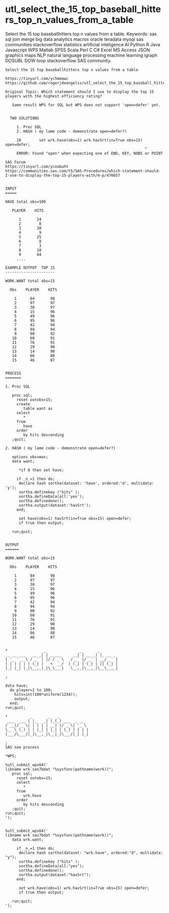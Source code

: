 # utl_select_the_15_top_baseball_hitters_top_n_values_from_a_table
Select the 15 top baseballhitters top n values from a table.  Keywords: sas sql join merge big data analytics macros oracle teradata mysql sas communities stackoverflow statistics artificial inteligence AI Python R Java Javascript WPS Matlab SPSS Scala Perl C C# Excel MS Access JSON graphics maps NLP natural language processing machine learning igraph DOSUBL DOW loop stackoverflow SAS community.


    Select the 15 top baseballhitters top n values from a table

    https://tinyurl.com/yc5mmawc
    https://github.com/rogerjdeangelis/utl_select_the_15_top_baseball_hitters_top_n_values_from_a_table

    Original Topic: Which statement should I use to display the top 15 players with the highest efficiency rating?

       Same result WPS for SQL but WPS does not support 'open=defer' yet.


      TWO SOLUTIONS

         1. Proc SQL
         2. HASH ( my lame code - demonstrate open=defer?)

         10        set wrk.have(obs=1) wrk.havSrt(in=True obs=15) open=defer;
                                                                  ^
         ERROR: Found "open" when expecting one of END, KEY, NOBS or POINT

    SAS Forum
    https://tinyurl.com/ycoobuht
    https://communities.sas.com/t5/SAS-Procedures/which-statement-should-I-use-to-display-the-top-15-players-with/m-p/476657


    INPUT
    =====

    HAVE total obs=100

       PLAYER    HITS

          1       24
          2        8
          3       38
          4        9
          5       25
          6        8
          7        3
          8       10
          9       44
         ....

    EXAMPLE OUTPUT  TOP 15
    ----------------------

    WORK.WANT total obs=15

      Obs    PLAYER    HITS

        1      84       98
        2      97       97
        3      38       97
        4      15       96
        5      49       96
        6      95       96
        7      42       94
        8      94       94
        9      90       92
       10      60       91
       11      76       91
       12      29       90
       13      14       90
       14      86       88
       15      46       87


    PROCESS
    =======

    1. Proc SQL

       proc sql;
         reset outobs=15;
         create
            table want as
         select
            *
         from
            have
         order
            by hits descending
       ;quit;

    2. HASH ( my lame code - demonstrate open=defer?)

       options obs=max;
       data want;

          *if 0 then set have;

         if _n_=1 then do;
          declare hash sortha(dataset: 'have', ordered:'d', multidata: 'y');
          sortha.definekey ("hits" );
          sortha.defineData(all:'yes');
          sortha.definedone();
          sortha.output(dataset:'havSrt');
         end;

          set have(obs=1) havSrt(in=True obs=15) open=defer;
          if true then output;

       run;quit;


    OUTPUT
    ======

    WORK.WANT total obs=15

      Obs    PLAYER    HITS

        1      84       98
        2      97       97
        3      38       97
        4      15       96
        5      49       96
        6      95       96
        7      42       94
        8      94       94
        9      90       92
       10      60       91
       11      76       91
       12      29       90
       13      14       90
       14      86       88
       15      46       87


    *                _               _       _
     _ __ ___   __ _| | _____     __| | __ _| |_ __ _
    | '_ ` _ \ / _` | |/ / _ \   / _` |/ _` | __/ _` |
    | | | | | | (_| |   <  __/  | (_| | (_| | || (_| |
    |_| |_| |_|\__,_|_|\_\___|   \__,_|\__,_|\__\__,_|

    ;

    data have;
      do player=1 to 100;
        hits=int(100*uniform(1234));
        output;
      end;
    run;quit;

    *          _       _   _
     ___  ___ | |_   _| |_(_) ___  _ __
    / __|/ _ \| | | | | __| |/ _ \| '_ \
    \__ \ (_) | | |_| | |_| | (_) | | | |
    |___/\___/|_|\__,_|\__|_|\___/|_| |_|

    ;
    SAS see process

    *WPS;

    %utl_submit_wps64('
    libname wrk sas7bdat "%sysfunc(pathname(work))";
       proc sql;
         reset outobs=15;
         select
            *
         from
            wrk.have
         order
            by hits descending
       ;quit;
    run;quit;
    ');


    %utl_submit_wps64('
    libname wrk sas7bdat "%sysfunc(pathname(work))";
       data wrk.want;

         if _n_=1 then do;
          declare hash sortha(dataset: "wrk.have", ordered:"d", multidata: "y");
          sortha.definekey ("hits" );
          sortha.defineData(all:"yes");
          sortha.definedone();
          sortha.output(dataset:"havSrt");
         end;

          set wrk.have(obs=1) wrk.havSrt(in=True obs=15) open=defer;
          if true then output;

       run;quit;
    ');

